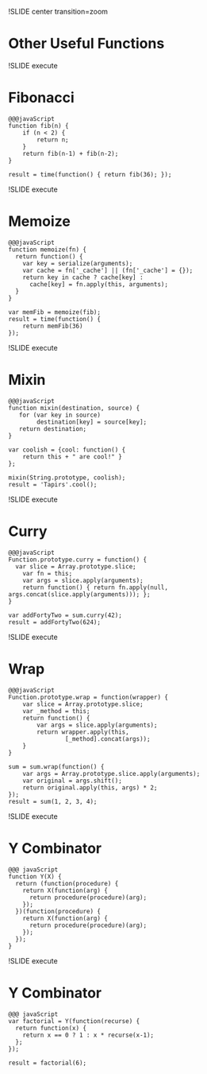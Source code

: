 !SLIDE center transition=zoom
# Other Useful Functions



!SLIDE execute
# Fibonacci

    @@@javaScript
    function fib(n) {
        if (n < 2) {
            return n;
        }
        return fib(n-1) + fib(n-2);
    }
 
    result = time(function() { return fib(36); });



!SLIDE execute
# Memoize

    @@@javaScript
    function memoize(fn) {
      return function() {
        var key = serialize(arguments);
        var cache = fn['_cache'] || (fn['_cache'] = {});
        return key in cache ? cache[key] :
          cache[key] = fn.apply(this, arguments);
      }
    }

    var memFib = memoize(fib);
    result = time(function() {
        return memFib(36)
    });

!SLIDE execute
# Mixin
    
    @@@javaScript
    function mixin(destination, source) {
       for (var key in source)
            destination[key] = source[key];
       return destination;
    }

    var coolish = {cool: function() { 
        return this + " are cool!" }
    };

    mixin(String.prototype, coolish);
    result = 'Tapirs'.cool();



!SLIDE execute
# Curry

    @@@javaScript
    Function.prototype.curry = function() {
      var slice = Array.prototype.slice;
        var fn = this;
        var args = slice.apply(arguments);
        return function() { return fn.apply(null, args.concat(slice.apply(arguments))); };
    }

    var addFortyTwo = sum.curry(42);
    result = addFortyTwo(624);


!SLIDE execute
# Wrap

    @@@javaScript
    Function.prototype.wrap = function(wrapper) {
        var slice = Array.prototype.slice;
        var _method = this;
        return function() {
            var args = slice.apply(arguments);
            return wrapper.apply(this, 
                    [_method].concat(args));
        }
    }
    
    sum = sum.wrap(function() {
        var args = Array.prototype.slice.apply(arguments);
        var original = args.shift();
        return original.apply(this, args) * 2;
    });
    result = sum(1, 2, 3, 4);



!SLIDE execute
# Y Combinator

    @@@ javaScript
    function Y(X) {
      return (function(procedure) {
        return X(function(arg) {
          return procedure(procedure)(arg);
        });
      })(function(procedure) {
        return X(function(arg) {
          return procedure(procedure)(arg);
        });
      });
    }

!SLIDE execute
# Y Combinator

    @@@ javaScript
    var factorial = Y(function(recurse) {
      return function(x) {
        return x == 0 ? 1 : x * recurse(x-1);
      };
    });

    result = factorial(6);
